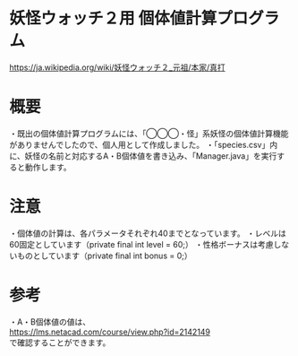 # 妖怪ウォッチ２用 個体値計算プログラム
https://ja.wikipedia.org/wiki/妖怪ウォッチ２_元祖/本家/真打

# 概要
・既出の個体値計算プログラムには、「◯◯◯・怪」系妖怪の個体値計算機能がありませんでしたので、個人用として作成しました。
・「species.csv」内に、妖怪の名前と対応するA・B個体値を書き込み、「Manager.java」を実行すると動作します。

# 注意
・個体値の計算は、各パラメータそれぞれ40までとなっています。
・レベルは60固定としています（private final int level = 60;）
・性格ボーナスは考慮しないものとしています（private final int bonus = 0;）

# 参考
・A・B個体値の値は、<br>
https://lms.netacad.com/course/view.php?id=2142149<br>
で確認することができます。
